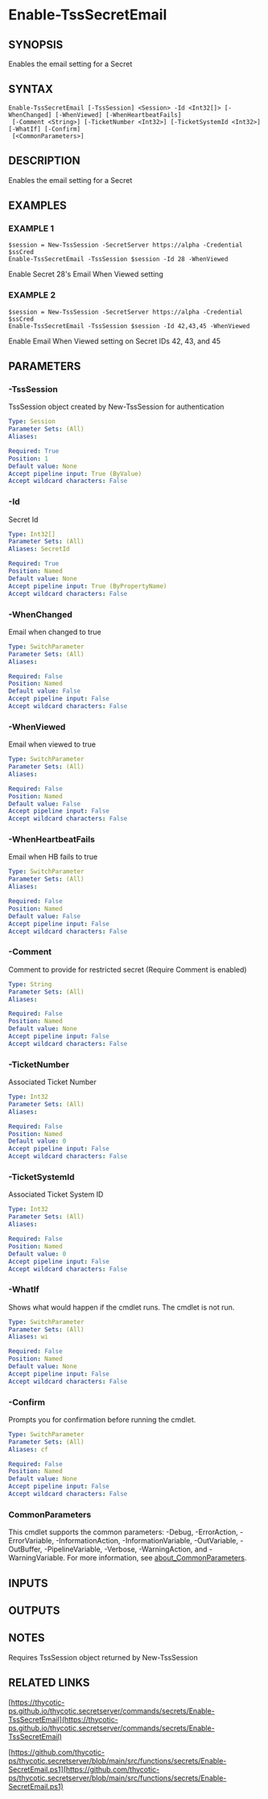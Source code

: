# Enable-TssSecretEmail

## SYNOPSIS
Enables the email setting for a Secret

## SYNTAX

```
Enable-TssSecretEmail [-TssSession] <Session> -Id <Int32[]> [-WhenChanged] [-WhenViewed] [-WhenHeartbeatFails]
 [-Comment <String>] [-TicketNumber <Int32>] [-TicketSystemId <Int32>] [-WhatIf] [-Confirm]
 [<CommonParameters>]
```

## DESCRIPTION
Enables the email setting for a Secret

## EXAMPLES

### EXAMPLE 1
```
$session = New-TssSession -SecretServer https://alpha -Credential $ssCred
Enable-TssSecretEmail -TssSession $session -Id 28 -WhenViewed
```

Enable Secret 28's Email When Viewed setting

### EXAMPLE 2
```
$session = New-TssSession -SecretServer https://alpha -Credential $ssCred
Enable-TssSecretEmail -TssSession $session -Id 42,43,45 -WhenViewed
```

Enable Email When Viewed setting on Secret IDs 42, 43, and 45

## PARAMETERS

### -TssSession
TssSession object created by New-TssSession for authentication

```yaml
Type: Session
Parameter Sets: (All)
Aliases:

Required: True
Position: 1
Default value: None
Accept pipeline input: True (ByValue)
Accept wildcard characters: False
```

### -Id
Secret Id

```yaml
Type: Int32[]
Parameter Sets: (All)
Aliases: SecretId

Required: True
Position: Named
Default value: None
Accept pipeline input: True (ByPropertyName)
Accept wildcard characters: False
```

### -WhenChanged
Email when changed to true

```yaml
Type: SwitchParameter
Parameter Sets: (All)
Aliases:

Required: False
Position: Named
Default value: False
Accept pipeline input: False
Accept wildcard characters: False
```

### -WhenViewed
Email when viewed to true

```yaml
Type: SwitchParameter
Parameter Sets: (All)
Aliases:

Required: False
Position: Named
Default value: False
Accept pipeline input: False
Accept wildcard characters: False
```

### -WhenHeartbeatFails
Email when HB fails to true

```yaml
Type: SwitchParameter
Parameter Sets: (All)
Aliases:

Required: False
Position: Named
Default value: False
Accept pipeline input: False
Accept wildcard characters: False
```

### -Comment
Comment to provide for restricted secret (Require Comment is enabled)

```yaml
Type: String
Parameter Sets: (All)
Aliases:

Required: False
Position: Named
Default value: None
Accept pipeline input: False
Accept wildcard characters: False
```

### -TicketNumber
Associated Ticket Number

```yaml
Type: Int32
Parameter Sets: (All)
Aliases:

Required: False
Position: Named
Default value: 0
Accept pipeline input: False
Accept wildcard characters: False
```

### -TicketSystemId
Associated Ticket System ID

```yaml
Type: Int32
Parameter Sets: (All)
Aliases:

Required: False
Position: Named
Default value: 0
Accept pipeline input: False
Accept wildcard characters: False
```

### -WhatIf
Shows what would happen if the cmdlet runs.
The cmdlet is not run.

```yaml
Type: SwitchParameter
Parameter Sets: (All)
Aliases: wi

Required: False
Position: Named
Default value: None
Accept pipeline input: False
Accept wildcard characters: False
```

### -Confirm
Prompts you for confirmation before running the cmdlet.

```yaml
Type: SwitchParameter
Parameter Sets: (All)
Aliases: cf

Required: False
Position: Named
Default value: None
Accept pipeline input: False
Accept wildcard characters: False
```

### CommonParameters
This cmdlet supports the common parameters: -Debug, -ErrorAction, -ErrorVariable, -InformationAction, -InformationVariable, -OutVariable, -OutBuffer, -PipelineVariable, -Verbose, -WarningAction, and -WarningVariable. For more information, see [about_CommonParameters](http://go.microsoft.com/fwlink/?LinkID=113216).

## INPUTS

## OUTPUTS

## NOTES
Requires TssSession object returned by New-TssSession

## RELATED LINKS

[https://thycotic-ps.github.io/thycotic.secretserver/commands/secrets/Enable-TssSecretEmail](https://thycotic-ps.github.io/thycotic.secretserver/commands/secrets/Enable-TssSecretEmail)

[https://github.com/thycotic-ps/thycotic.secretserver/blob/main/src/functions/secrets/Enable-SecretEmail.ps1](https://github.com/thycotic-ps/thycotic.secretserver/blob/main/src/functions/secrets/Enable-SecretEmail.ps1)

